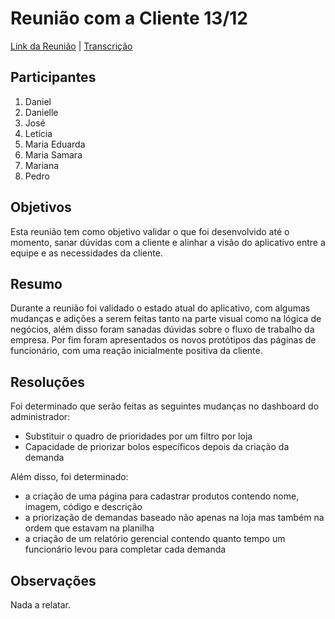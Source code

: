 # Reunião com a Cliente 13/12

[Link da Reunião](https://unbbr.sharepoint.com/sites/MDS20242/Documentos%20Compartilhados/Equipe%20Fehu/Recordings/Reuni%C3%A3o%20com%20a%20cliente%20-%20Equipe%20Fehu-20241213_140203-Grava%C3%A7%C3%A3o%20de%20Reuni%C3%A3o.mp4?web=1&referrer=Teams.TEAMS-WEB&referrerScenario=MeetingChicletGetLink.view) | [Transcrição](https://unbbr.sharepoint.com/:w:/s/MDS20242/EXu7eecwIgVLtzt_PikElBABjBxQms2J93WPyp-76NiYoQ?e=m2Ag9a)

## Participantes

1. Daniel
2. Danielle
3. José
4. Letícia
5. Maria Eduarda
6. Maria Samara
7. Mariana
8. Pedro

## Objetivos

Esta reunião tem como objetivo validar o que foi desenvolvido até o momento, sanar dúvidas com a cliente e alinhar a visão do aplicativo entre a equipe e as necessidades da cliente.

## Resumo

Durante a reunião foi validado o estado atual do aplicativo, com algumas mudanças e adições a serem feitas tanto na parte visual como na lógica de negócios, além disso foram sanadas dúvidas sobre o fluxo de trabalho da empresa. Por fim foram apresentados os novos protótipos das páginas de funcionário, com uma reação inicialmente positiva da cliente.

## Resoluções

Foi determinado que serão feitas as seguintes mudanças no dashboard do administrador:

- Substituir o quadro de prioridades por um filtro por loja
- Capacidade de priorizar bolos específicos depois da criação da demanda

Além disso, foi determinado:

- a criação de uma página para cadastrar produtos contendo nome, imagem, código e descrição
- a priorização de demandas baseado não apenas na loja mas também na ordem que estavam na planilha
- a criação de um relatório gerencial contendo quanto tempo um funcionário levou para completar cada demanda

## Observações

Nada a relatar.